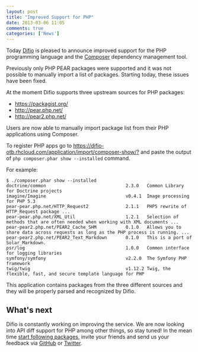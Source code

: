 ```yaml
---
layout: post
title: "Improved Support for PHP"
date: 2013-03-06 11:05
comments: true
categories: ['News']
---
```


Today [Difio](http://www.dif.io) is pleased to announce improved support
for the PHP programming language and the 
[Composer](http://getcomposer.org) dependency management tool.

Previously only PHP PEAR packages were supported and it was not possible
to manually import a list of packages. Starting today, these issues have been
fixed.

At the moment Difio supports three upstream sources for PHP packages:

* <https://packagist.org/>
* <http://pear.php.net/>
* <http://pear2.php.net/>

Users are now able to manually import package list from their PHP applications
using Composer.

To register PHP apps go to
<https://difio-otb.rhcloud.com/application/import/composer-show/?>
and paste the output of `php composer.phar show --installed` command.

For example:

    $ ./composer.phar show --installed
    doctrine/common                              2.3.0   Common Library for Doctrine projects
    imagine/Imagine                              v0.4.1  Image processing for PHP 5.3
    pear-pear.php.net/HTTP_Request2              2.1.1   PHP5 rewrite of HTTP_Request package ...
    pear-pear.php.net/XML_Util                   1.2.1   Selection of methods that are often needed when working with XML documents ...
    pear-pear2.php.net/PEAR2_Cache_SHM           0.1.0   Allows you to share data across requests as long as the PHP process is running. ...
    pear-pear2.php.net/PEAR2_Text_Markdown       0.1.0   This is a port of Solar_Markdown.
    psr/log                                      1.0.0   Common interface for logging libraries
    symfony/symfony                              v2.2.0  The Symfony PHP framework
    twig/twig                                    v1.12.2 Twig, the flexible, fast, and secure template language for PHP

This application contains packages from the three different sources and they
will be properly parsed and recognized by Difio.

What's next
-----------

Difio is constantly working on improving the service. We are now looking into
API diff support for PHP among other things, so stay tuned!
In the mean time
[start following packages](https://difio-otb.rhcloud.com/dashboard/follow/),
invite your friends and send us your feedback via
[GitHub](https://github.com/difio/difio/issues/new)
or [Twitter](https://twitter.com/DifioNews).

